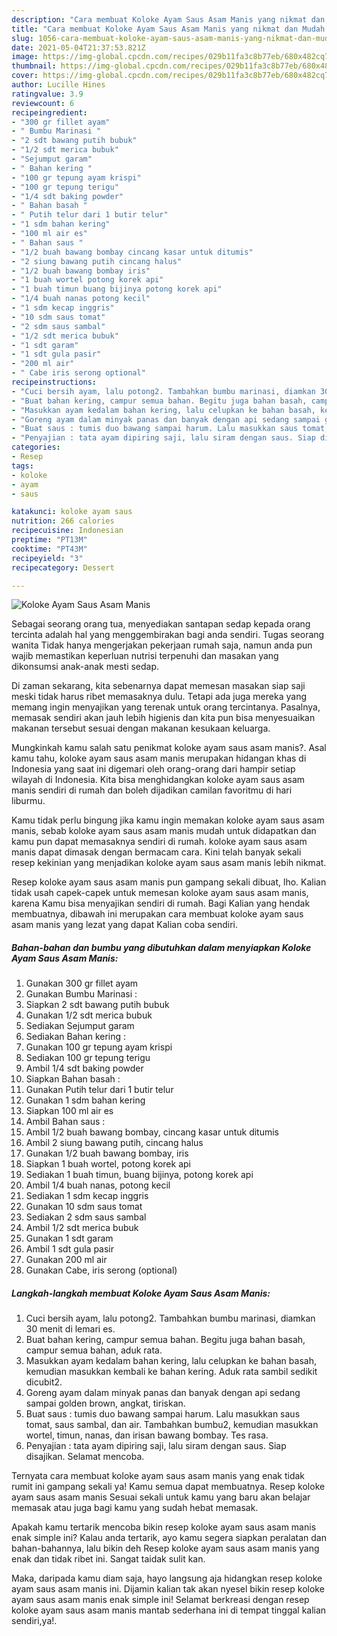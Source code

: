 ```yaml
---
description: "Cara membuat Koloke Ayam Saus Asam Manis yang nikmat dan Mudah Dibuat"
title: "Cara membuat Koloke Ayam Saus Asam Manis yang nikmat dan Mudah Dibuat"
slug: 1056-cara-membuat-koloke-ayam-saus-asam-manis-yang-nikmat-dan-mudah-dibuat
date: 2021-05-04T21:37:53.821Z
image: https://img-global.cpcdn.com/recipes/029b11fa3c8b77eb/680x482cq70/koloke-ayam-saus-asam-manis-foto-resep-utama.jpg
thumbnail: https://img-global.cpcdn.com/recipes/029b11fa3c8b77eb/680x482cq70/koloke-ayam-saus-asam-manis-foto-resep-utama.jpg
cover: https://img-global.cpcdn.com/recipes/029b11fa3c8b77eb/680x482cq70/koloke-ayam-saus-asam-manis-foto-resep-utama.jpg
author: Lucille Hines
ratingvalue: 3.9
reviewcount: 6
recipeingredient:
- "300 gr fillet ayam"
- " Bumbu Marinasi "
- "2 sdt bawang putih bubuk"
- "1/2 sdt merica bubuk"
- "Sejumput garam"
- " Bahan kering "
- "100 gr tepung ayam krispi"
- "100 gr tepung terigu"
- "1/4 sdt baking powder"
- " Bahan basah "
- " Putih telur dari 1 butir telur"
- "1 sdm bahan kering"
- "100 ml air es"
- " Bahan saus "
- "1/2 buah bawang bombay cincang kasar untuk ditumis"
- "2 siung bawang putih cincang halus"
- "1/2 buah bawang bombay iris"
- "1 buah wortel potong korek api"
- "1 buah timun buang bijinya potong korek api"
- "1/4 buah nanas potong kecil"
- "1 sdm kecap inggris"
- "10 sdm saus tomat"
- "2 sdm saus sambal"
- "1/2 sdt merica bubuk"
- "1 sdt garam"
- "1 sdt gula pasir"
- "200 ml air"
- " Cabe iris serong optional"
recipeinstructions:
- "Cuci bersih ayam, lalu potong2. Tambahkan bumbu marinasi, diamkan 30 menit di lemari es."
- "Buat bahan kering, campur semua bahan. Begitu juga bahan basah, campur semua bahan, aduk rata."
- "Masukkan ayam kedalam bahan kering, lalu celupkan ke bahan basah, kemudian masukkan kembali ke bahan kering. Aduk rata sambil sedikit dicubit2."
- "Goreng ayam dalam minyak panas dan banyak dengan api sedang sampai golden brown, angkat, tiriskan."
- "Buat saus : tumis duo bawang sampai harum. Lalu masukkan saus tomat, saus sambal, dan air. Tambahkan bumbu2, kemudian masukkan wortel, timun, nanas, dan irisan bawang bombay. Tes rasa."
- "Penyajian : tata ayam dipiring saji, lalu siram dengan saus. Siap disajikan. Selamat mencoba."
categories:
- Resep
tags:
- koloke
- ayam
- saus

katakunci: koloke ayam saus 
nutrition: 266 calories
recipecuisine: Indonesian
preptime: "PT13M"
cooktime: "PT43M"
recipeyield: "3"
recipecategory: Dessert

---
```



![Koloke Ayam Saus Asam Manis](https://img-global.cpcdn.com/recipes/029b11fa3c8b77eb/680x482cq70/koloke-ayam-saus-asam-manis-foto-resep-utama.jpg)

Sebagai seorang orang tua, menyediakan santapan sedap kepada orang tercinta adalah hal yang menggembirakan bagi anda sendiri. Tugas seorang  wanita Tidak hanya mengerjakan pekerjaan rumah saja, namun anda pun wajib memastikan keperluan nutrisi terpenuhi dan masakan yang dikonsumsi anak-anak mesti sedap.

Di zaman  sekarang, kita sebenarnya dapat memesan masakan siap saji meski tidak harus ribet memasaknya dulu. Tetapi ada juga mereka yang memang ingin menyajikan yang terenak untuk orang tercintanya. Pasalnya, memasak sendiri akan jauh lebih higienis dan kita pun bisa menyesuaikan makanan tersebut sesuai dengan makanan kesukaan keluarga. 



Mungkinkah kamu salah satu penikmat koloke ayam saus asam manis?. Asal kamu tahu, koloke ayam saus asam manis merupakan hidangan khas di Indonesia yang saat ini digemari oleh orang-orang dari hampir setiap wilayah di Indonesia. Kita bisa menghidangkan koloke ayam saus asam manis sendiri di rumah dan boleh dijadikan camilan favoritmu di hari liburmu.

Kamu tidak perlu bingung jika kamu ingin memakan koloke ayam saus asam manis, sebab koloke ayam saus asam manis mudah untuk didapatkan dan kamu pun dapat memasaknya sendiri di rumah. koloke ayam saus asam manis dapat dimasak dengan bermacam cara. Kini telah banyak sekali resep kekinian yang menjadikan koloke ayam saus asam manis lebih nikmat.

Resep koloke ayam saus asam manis pun gampang sekali dibuat, lho. Kalian tidak usah capek-capek untuk memesan koloke ayam saus asam manis, karena Kamu bisa menyajikan sendiri di rumah. Bagi Kalian yang hendak membuatnya, dibawah ini merupakan cara membuat koloke ayam saus asam manis yang lezat yang dapat Kalian coba sendiri.

<!--inarticleads1-->

##### Bahan-bahan dan bumbu yang dibutuhkan dalam menyiapkan Koloke Ayam Saus Asam Manis:

1. Gunakan 300 gr fillet ayam
1. Gunakan  Bumbu Marinasi :
1. Siapkan 2 sdt bawang putih bubuk
1. Gunakan 1/2 sdt merica bubuk
1. Sediakan Sejumput garam
1. Sediakan  Bahan kering :
1. Gunakan 100 gr tepung ayam krispi
1. Sediakan 100 gr tepung terigu
1. Ambil 1/4 sdt baking powder
1. Siapkan  Bahan basah :
1. Gunakan  Putih telur dari 1 butir telur
1. Gunakan 1 sdm bahan kering
1. Siapkan 100 ml air es
1. Ambil  Bahan saus :
1. Ambil 1/2 buah bawang bombay, cincang kasar untuk ditumis
1. Ambil 2 siung bawang putih, cincang halus
1. Gunakan 1/2 buah bawang bombay, iris
1. Siapkan 1 buah wortel, potong korek api
1. Sediakan 1 buah timun, buang bijinya, potong korek api
1. Ambil 1/4 buah nanas, potong kecil
1. Sediakan 1 sdm kecap inggris
1. Gunakan 10 sdm saus tomat
1. Sediakan 2 sdm saus sambal
1. Ambil 1/2 sdt merica bubuk
1. Gunakan 1 sdt garam
1. Ambil 1 sdt gula pasir
1. Gunakan 200 ml air
1. Gunakan  Cabe, iris serong (optional)




<!--inarticleads2-->

##### Langkah-langkah membuat Koloke Ayam Saus Asam Manis:

1. Cuci bersih ayam, lalu potong2. Tambahkan bumbu marinasi, diamkan 30 menit di lemari es.
1. Buat bahan kering, campur semua bahan. Begitu juga bahan basah, campur semua bahan, aduk rata.
1. Masukkan ayam kedalam bahan kering, lalu celupkan ke bahan basah, kemudian masukkan kembali ke bahan kering. Aduk rata sambil sedikit dicubit2.
1. Goreng ayam dalam minyak panas dan banyak dengan api sedang sampai golden brown, angkat, tiriskan.
1. Buat saus : tumis duo bawang sampai harum. Lalu masukkan saus tomat, saus sambal, dan air. Tambahkan bumbu2, kemudian masukkan wortel, timun, nanas, dan irisan bawang bombay. Tes rasa.
1. Penyajian : tata ayam dipiring saji, lalu siram dengan saus. Siap disajikan. Selamat mencoba.




Ternyata cara membuat koloke ayam saus asam manis yang enak tidak rumit ini gampang sekali ya! Kamu semua dapat membuatnya. Resep koloke ayam saus asam manis Sesuai sekali untuk kamu yang baru akan belajar memasak atau juga bagi kamu yang sudah hebat memasak.

Apakah kamu tertarik mencoba bikin resep koloke ayam saus asam manis enak simple ini? Kalau anda tertarik, ayo kamu segera siapkan peralatan dan bahan-bahannya, lalu bikin deh Resep koloke ayam saus asam manis yang enak dan tidak ribet ini. Sangat taidak sulit kan. 

Maka, daripada kamu diam saja, hayo langsung aja hidangkan resep koloke ayam saus asam manis ini. Dijamin kalian tak akan nyesel bikin resep koloke ayam saus asam manis enak simple ini! Selamat berkreasi dengan resep koloke ayam saus asam manis mantab sederhana ini di tempat tinggal kalian sendiri,ya!.

